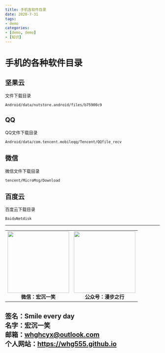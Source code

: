 ```yaml
---
title: 手机各软件目录
date: 2020-7-31
tags: 
- demo
categories:
- [demo, demo]
- [知识]
---
```

# 手机的各种软件目录 #
## 坚果云 ##
文件下载目录   
```
Android/data/nutstore.android/files/b75900c9
```
## QQ ##
QQ文件下载目录
```
Android/data/com.tencent.mobileqq/Tencent/QQfile_recv
```
## 微信 ##
微信文件下载目录
```
tencent/MicroMsg/Download
```
## 百度云 ##
百度云下载目录
```
BaiduNetdisk
```

---
<center>
<table>
    <tr>
        <td >
            <center>
                <img src="https://i.loli.net/2020/01/08/CJz85Sbal6M7EOV.png" width="200"/>
            </center>
            <center style="font-weight:900">
                微信：宏沉一笑
            </center>
        </td>
        <td >
            <center>
                <img src="https://i.loli.net/2020/01/08/veq2DSphHME9KPV.jpg" width="200"/>
            </center>
            <center style="font-weight:900">
                公众号：漫步之行
            </center>
        </td>
    </tr>
</table>
</center>


**签名：Smile every day**    
**名字：宏沉一笑**   
**邮箱：whghcyx@outlook.com**  
**个人网站：https://whg555.github.io**  
---
